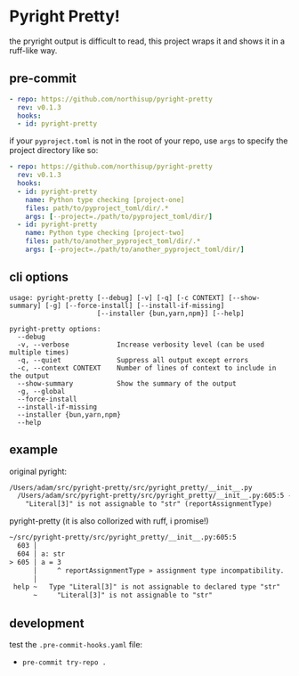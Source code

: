 # Pyright Pretty!

the pryright output is difficult to read, this project wraps it and shows it in a ruff-like way.
## pre-commit


```yaml
- repo: https://github.com/northisup/pyright-pretty
  rev: v0.1.3
  hooks:
  - id: pyright-pretty
```

if your `pyproject.toml` is not in the root of your repo, use `args` to specify the project directory like so:

```yaml
- repo: https://github.com/northisup/pyright-pretty
  rev: v0.1.3
  hooks:
  - id: pyright-pretty
    name: Python type checking [project-one]
    files: path/to/pyproject_toml/dir/.*
    args: [--project=./path/to/pyproject_toml/dir/]
  - id: pyright-pretty
    name: Python type checking [project-two]
    files: path/to/another_pyproject_toml/dir/.*
    args: [--project=./path/to/another_pyproject_toml/dir/]

```

## cli options

```text
usage: pyright-pretty [--debug] [-v] [-q] [-c CONTEXT] [--show-summary] [-g] [--force-install] [--install-if-missing]
                      [--installer {bun,yarn,npm}] [--help]

pyright-pretty options:
  --debug
  -v, --verbose            Increase verbosity level (can be used multiple times)
  -q, --quiet              Suppress all output except errors
  -c, --context CONTEXT    Number of lines of context to include in the output
  --show-summary           Show the summary of the output
  -g, --global
  --force-install
  --install-if-missing
  --installer {bun,yarn,npm}
  --help
```

## example

original pyright:

```txt
/Users/adam/src/pyright-pretty/src/pyright_pretty/__init__.py
  /Users/adam/src/pyright-pretty/src/pyright_pretty/__init__.py:605:5 - error: Type "Literal[3]" is not assignable to declared type "str"
    "Literal[3]" is not assignable to "str" (reportAssignmentType)
```

pyright-pretty (it is also collorized with ruff, i promise!)

```txt
~/src/pyright-pretty/src/pyright_pretty/__init__.py:605:5
  603 │
  604 │ a: str
> 605 │ a = 3
      │     ^ reportAssignmentType » assignment type incompatibility.
      │
 help ~   Type "Literal[3]" is not assignable to declared type "str"
      ~     "Literal[3]" is not assignable to "str"
```


## development

test the `.pre-commit-hooks.yaml` file:

- `pre-commit try-repo .`
